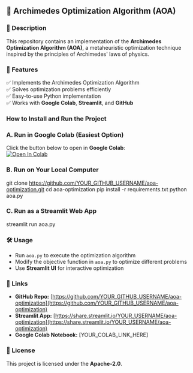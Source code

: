 ## 📌 Archimedes Optimization Algorithm (AOA)
### 🔹 Description
This repository contains an implementation of the **Archimedes Optimization Algorithm (AOA)**, a metaheuristic optimization technique inspired by the principles of Archimedes' laws of physics.
### 🚀 Features
✅ Implements the Archimedes Optimization Algorithm  
✅ Solves optimization problems efficiently  
✅ Easy-to-use Python implementation  
✅ Works with **Google Colab**, **Streamlit**, and **GitHub**  
### How to Install and Run the Project
### A. Run in Google Colab (Easiest Option)
Click the button below to open in **Google Colab**:  
[![Open In Colab](https://colab.research.google.com/assets/colab-badge.svg)](YOUR_COLAB_LINK_HERE)  
### B. Run on Your Local Computer
git clone https://github.com/YOUR_GITHUB_USERNAME/aoa-optimization.git
cd aoa-optimization
pip install -r requirements.txt
python aoa.py
### C. Run as a Streamlit Web App
streamlit run aoa.py
### 🛠 Usage
- Run `aoa.py` to execute the optimization algorithm  
- Modify the objective function in `aoa.py` to optimize different problems  
- Use **Streamlit UI** for interactive optimization  
### 🔗 Links
- **GitHub Repo:** [https://github.com/YOUR_GITHUB_USERNAME/aoa-optimization](https://github.com/YOUR_GITHUB_USERNAME/aoa-optimization)  
- **Streamlit App:** [https://share.streamlit.io/YOUR_USERNAME/aoa-optimization](https://share.streamlit.io/YOUR_USERNAME/aoa-optimization)  
- **Google Colab Notebook:** [YOUR_COLAB_LINK_HERE]  
### 📜 License
This project is licensed under the **Apache-2.0**.  

